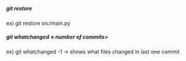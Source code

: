 ##### git restore <file path>
ex) git restore src/main.py
  
##### git whatchanged <-number of commits>
ex) git whatchanged -1  -> shows what files changed in last one commit
